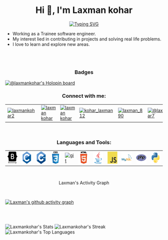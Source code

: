 <head><meta name="google-site-verification" content="fvbF-FZlPShxN7nEHvjd7x5IUIYk1T80M0aIYoqAuXA" /></head>
<h1 align="center">Hi 👋, I'm Laxman kohar</h1>

<p align = "center"><a href="https://git.io/typing-svg"><img src="https://readme-typing-svg.demolab.com?font=Fira+Code&size=30&duration=6000&pause=1000&color=D9393B&width=500&lines=Trainee+Software+Engineer;Always+learn+new+things;Open+Source+Enthusiast" alt="Typing SVG" /></a></p>

- Working as a Trainee software engineer.<br>
- My interest lied in contributing in projects and solving real life problems.<br>
- I love to learn and explore new areas.<br>

<!-- ![Gradient Business Digital Marketing Linkedln Banner](https://user-images.githubusercontent.com/73365025/200837005-e3b5b1a1-e94d-4d01-89b1-24fb51c5caae.png) -->

<p></p><br><br>

[//]: <> (<a href="url"><img src="https://user-images.githubusercontent.com/73365025/194130136-706d0504-0fcc-4c9a-9fb7-0d627eb6aa1f.jpg" align="right" height="300" width="300" ></a>)

<!-- (<p align="center"> <a href="https://github.com/ryo-ma/github-profile-trophy"><img src=https://github-profile-trophy.vercel.app/?username=laxmankohar&column=7&theme=radical&margin-h=15&margin-w=15 alt="laxmankohar" /></a> </p><br> -->


<!-- <p align="center"> <a href="https://twitter.com/laxmankohar2" target="blank"><img src="https://img.shields.io/twitter/follow/laxmankohar2?logo=twitter&style=for-the-badge" alt="laxmankohar2" /></a> </p><br> -->

<!-- ![](https://komarev.com/ghpvc/?username=laxmankohar&label=PROFILE+VIEWS) -->


<!--- 🌱 I’m currently learning **Data structure and algorithm.**

- 👯 I’m looking to collaborate on **open source projects.**

- 💬 Ask me about anythings **I am happy to help.**

- 📫 How to reach me **laxmankohar9@gmail.com**

- ⚡ Fun fact **I like to play games.** -->

<h3 align= "center">Badges</h3>


[![@laxmankohar's Holopin board](https://holopin.me/laxmankohar)](https://holopin.io/@laxmankohar)

<h3 align="center">Connect with me:</h3>


<p align="center">

<table align = "center">
    <tr>
        <td><a href="https://twitter.com/laxmankohar2" target="blank"><img align="center" src="https://raw.githubusercontent.com/rahuldkjain/github-profile-readme-generator/master/src/images/icons/Social/twitter.svg" alt="laxmankohar2" height="40" width="40" /></a></td><td><a href="https://linkedin.com/in/laxman-kohar-a85a9a195" target="blank"><img align="center" src="https://raw.githubusercontent.com/rahuldkjain/github-profile-readme-generator/master/src/images/icons/Social/linked-in-alt.svg" alt="laxman kohar" height="40" width="40"/></a></td><td><a href="https://fb.com/laxman.kohar.92" target="blank"><img align="center" src="https://raw.githubusercontent.com/rahuldkjain/github-profile-readme-generator/master/src/images/icons/Social/facebook.svg" alt="laxman kohar"height="40" width="40" /></a></td><td><a href="https://instagram.com/kohar_laxman12" target="blank"><img align="center" src="https://raw.githubusercontent.com/rahuldkjain/github-profile-readme-generator/master/src/images/icons/Social/instagram.svg" alt="kohar_laxman12" height="40" width="40"/></a></td><td><a href="https://www.codechef.com/users/laxman_890" target="blank"><img align="center" src="https://cdn.jsdelivr.net/npm/simple-icons@3.1.0/icons/codechef.svg" alt="laxman_890" height="40" width="40" /></a></td><td><a href="https://www.hackerrank.com/laxmankohar7" target="blank"><img align="center" src="https://raw.githubusercontent.com/rahuldkjain/github-profile-readme-generator/master/src/images/icons/Social/hackerrank.svg" alt="@laxmankohar7" height="40" width="40" /></a></td><td><a href="https://www.leetcode.com/laxmankohar" target="blank"><img align="center" src="https://raw.githubusercontent.com/rahuldkjain/github-profile-readme-generator/master/src/images/icons/Social/leet-code.svg" alt="laxmankohar" height="40" width="40" /></a></td>
    </tr>
</table>
</p><br>


<h3 align="center">Languages and Tools:</h3>


<p align="center"> 

<table align="center">
    <tr>
        <td><a href="https://getbootstrap.com" target="_blank"> <img src="https://raw.githubusercontent.com/devicons/devicon/master/icons/bootstrap/bootstrap-plain-wordmark.svg" alt="bootstrap" height="40" width="40"/></td><td></a> <a href="https://www.cprogramming.com/" target="_blank"> <img src="https://raw.githubusercontent.com/devicons/devicon/master/icons/c/c-original.svg" alt="c" height="40" width="40"/> </a></td><td><a href="https://www.w3schools.com/cpp/" target="_blank"> <img src="https://raw.githubusercontent.com/devicons/devicon/master/icons/cplusplus/cplusplus-original.svg" alt="cplusplus" height="40" width="40"/> </a></td><td> <a href="https://www.w3schools.com/css/" target="_blank"> <img src="https://raw.githubusercontent.com/devicons/devicon/master/icons/css3/css3-original-wordmark.svg" alt="css3" height="40" width="40"/> </a> </td><td><a href="https://git-scm.com/" target="_blank"> <img src="https://www.vectorlogo.zone/logos/git-scm/git-scm-icon.svg" alt="git" height="40" width="40"/> </a> </td><td><a href="https://www.w3.org/html/" target="_blank"> <img src="https://raw.githubusercontent.com/devicons/devicon/master/icons/html5/html5-original-wordmark.svg" alt="html5"height="40" width="40"/> </a></td><td> <a href="https://www.java.com" target="_blank"> <img src="https://raw.githubusercontent.com/devicons/devicon/master/icons/java/java-original.svg" alt="java" height="40" width="40" /> </a></td><td><a href="https://developer.mozilla.org/en-US/docs/Web/JavaScript" target="_blank"> <img src="https://raw.githubusercontent.com/devicons/devicon/master/icons/javascript/javascript-original.svg" alt="javascript"height="40" width="40"/> </a> </td><td><a href="https://www.mysql.com/" target="_blank"> <img src="https://raw.githubusercontent.com/devicons/devicon/master/icons/mysql/mysql-original-wordmark.svg" alt="mysql" height="40" width="40" /> </a></td><td> <a href="https://www.php.net" target="_blank"> <img src="https://raw.githubusercontent.com/devicons/devicon/master/icons/php/php-original.svg" alt="php"height="40" width="40"/> </a> </td><td><a href="https://www.python.org" target="_blank"> <img src="https://raw.githubusercontent.com/devicons/devicon/master/icons/python/python-original.svg" alt="python" height="40" width="40" /> </a></td>
    </tr>
</table>
 </p><br>
 
 <p align = "center"> Laxman's Activity Graph</p><br>

[![Laxman's github activity graph](https://github-readme-activity-graph.vercel.app/graph?username=Laxmankohar&theme=high-contrast)](https://github.com/Laxmankohar/github-readme-activity-graph)
<p></p><br><br>

![Laxmankohar's Stats](https://github-readme-stats.vercel.app/api?username=Laxmankohar&theme=vue-dark&show_icons=true&hide_border=true&count_private=true)
![Laxmankohar's Streak](https://github-readme-streak-stats.herokuapp.com/?user=Laxmankohar&theme=vue&hide_border=true)
![Laxmankohar's Top Languages](https://github-readme-stats.vercel.app/api/top-langs/?username=Laxmankohar&theme=vue&show_icons=true&hide_border=true&layout=compact)

<!--<p><img align="left" src="https://github-readme-stats.vercel.app/api/top-langs?username=laxmankohar&show_icons=true&locale=en&layout=compact" alt="laxmankohar" /></p><br><p><img align="left" src="https://github-readme-stats.vercel.app/api?username=laxmankohar&show_icons=true&locale=en" alt="laxmankohar" /></p><br><p><img align="left" src="https://github-readme-streak-stats.herokuapp.com/?user=laxmankohar&" alt="laxmankohar" /></p> -->



